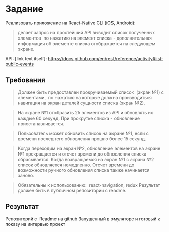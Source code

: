 # Задание

Реализовать приложение на React-Native CLI (iOS, Android):

> делает запрос на простейший API
> выводит список полученных элементов 
> по нажатию на элемент списка - дополнительная информация об элементе списка отображается на следующем экране.

API: [link text itself]: https://docs.github.com/en/rest/reference/activity#list-public-events

## Требования

> Должен быть предоставлен прокручиваемый список  (экран №1) с элементами,  по нажатию на которые должна производиться навигация на экран деталей сущности списка (экран №2).

> На экране №1 отобразить 25 элементов из API и обновлять их каждые 60 секунд.
> При прокрутке списка - обновление приостанавливается.

> Пользователь может обновить список на экране №1, если с времени последнего обновления прошло более 15 секунд.

> Когда переходим на экран №2, обновление элементов на экране №1 прекращается и отсчет времени до обновления списка сбрасывается. Когда возвращаемся на экран №1 с экрана №2 список обновляется немедленно. Отсчет времени до возможности ручного обновления списка также начинается заново.

> Обязательны к использованию:  react-navigation, redux
> Результат должен быть в публичном репозитории с readme.

## Результат

Репозиторий с  Readme на github
Запущенный в эмуляторе и готовый к показу на интервью проект
